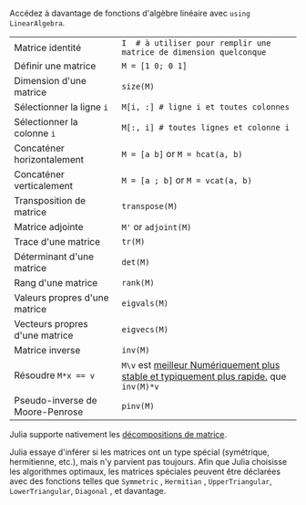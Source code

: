 Accédez à davantage de fonctions d'algèbre linéaire avec `using LinearAlgebra`.

|                                |                                             |
| ------------------------------ | ------------------------------------------- |
| Matrice identité               | `I  # à utiliser pour remplir une matrice de dimension quelconque` |
| Définir une matrice            | `M = [1 0; 0 1]`                            |
| Dimension d'une matrice        | `size(M)`                                   |
| Sélectionner la ligne `i`      | `M[i, :] # ligne i et toutes colonnes`                                  |
| Sélectionner la colonne `i`    | `M[:, i] # toutes lignes et colonne i`                                   |
| Concaténer horizontalement     | `M = [a b]` or `M = hcat(a, b)`             |
| Concaténer verticalement       | `M = [a ; b]` or `M = vcat(a, b)`           |
| Transposition de matrice       | `transpose(M)`                              |
| Matrice adjointe               | `M'` or `adjoint(M)`                        |
| Trace d'une matrice            | `tr(M)`                                     |
| Déterminant d'une matrice      | `det(M)`                                    |
| Rang d'une matrice             | `rank(M)`                                   |
| Valeurs propres d'une matrice  | `eigvals(M)`                                |
| Vecteurs propres d'une matrice | `eigvecs(M)`                                |
| Matrice inverse                | `inv(M)`                                    |
| Résoudre `M*x == v`            | `M\v` est <a class="tooltip" href="#">meilleur <span> Numériquement plus stable et typiquement plus rapide.</span></a> que `inv(M)*v` |
| Pseudo-inverse de Moore-Penrose| `pinv(M)`                                   |

Julia supporte nativement les [décompositions de 
matrice](https://docs.julialang.org/en/v1.0.0/stdlib/LinearAlgebra/).

Julia essaye d'inférer si les matrices ont un type spécial (symétrique, 
hermitienne, etc.), mais n'y parvient pas toujours. Afin que Julia choisisse
les algorithmes optimaux, les matrices spéciales peuvent être déclarées avec 
des fonctions telles que `Symmetric` , `Hermitian` , `UpperTriangular`, `LowerTriangular`,
`Diagonal` , et davantage.
